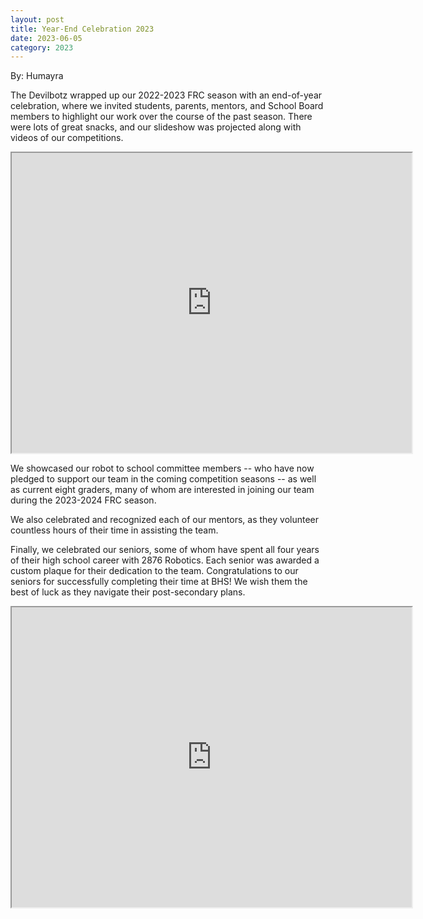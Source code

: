 ```yaml
---
layout: post
title: Year-End Celebration 2023
date: 2023-06-05
category: 2023
---
```

By: Humayra

The Devilbotz wrapped up our 2022-2023 FRC season with an end-of-year celebration, where we invited students, parents, mentors, and School Board members to highlight our work over the course of the past season. There were lots of great snacks, and our slideshow was projected along with videos of our competitions.

<iframe src="https://drive.google.com/file/d/1FD2u7Ez9-egYf6h793OR8768lm9L6WqR/preview" width="640" height="480" allow="autoplay"></iframe>

We showcased our robot to school committee members -- who have now pledged to support our team in the coming competition seasons -- as well as current eight graders, many of whom are interested in joining our team during the 2023-2024 FRC season.

We also celebrated and recognized each of our mentors, as they volunteer countless hours of their time in assisting the team.

Finally, we celebrated our seniors, some of whom have spent all four years of their high school career with 2876 Robotics. Each senior was awarded a custom plaque for their dedication to the team. Congratulations to our seniors for successfully completing their time at BHS! We wish them the best of luck as they navigate their post-secondary plans.

<iframe src="https://drive.google.com/file/d/1srKbBvYbp2nEbOFEuq0OO_5SVcVQEQAv/preview" width="640" height="480" allow="autoplay"></iframe>

